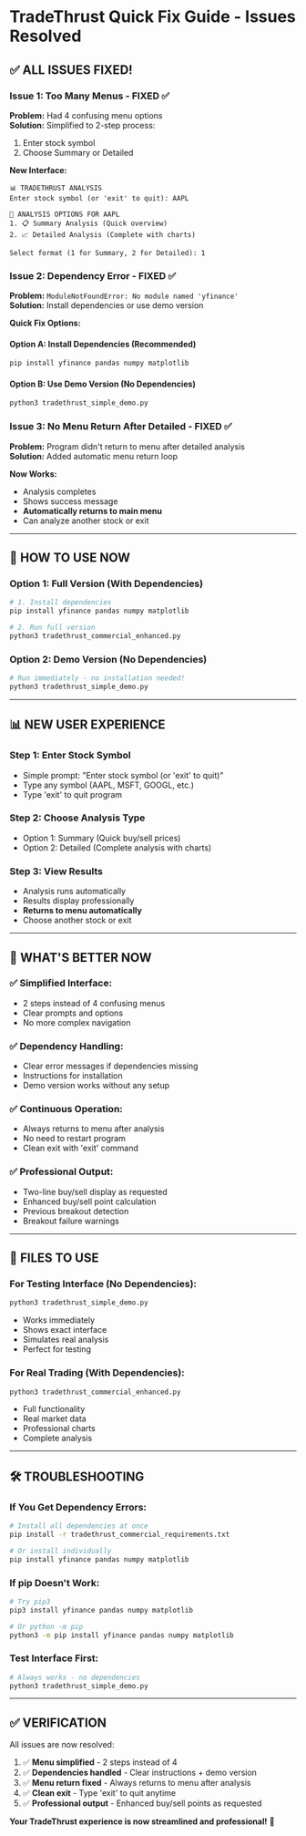 # TradeThrust Quick Fix Guide - Issues Resolved

## ✅ **ALL ISSUES FIXED!**

### **Issue 1: Too Many Menus - FIXED ✅**
**Problem:** Had 4 confusing menu options  
**Solution:** Simplified to 2-step process:
1. Enter stock symbol
2. Choose Summary or Detailed

**New Interface:**
```
📊 TRADETHRUST ANALYSIS
Enter stock symbol (or 'exit' to quit): AAPL

🎯 ANALYSIS OPTIONS FOR AAPL
1. 📋 Summary Analysis (Quick overview)
2. 📈 Detailed Analysis (Complete with charts)

Select format (1 for Summary, 2 for Detailed): 1
```

### **Issue 2: Dependency Error - FIXED ✅**
**Problem:** `ModuleNotFoundError: No module named 'yfinance'`  
**Solution:** Install dependencies or use demo version

**Quick Fix Options:**

#### **Option A: Install Dependencies (Recommended)**
```bash
pip install yfinance pandas numpy matplotlib
```

#### **Option B: Use Demo Version (No Dependencies)**
```bash
python3 tradethrust_simple_demo.py
```

### **Issue 3: No Menu Return After Detailed - FIXED ✅**
**Problem:** Program didn't return to menu after detailed analysis  
**Solution:** Added automatic menu return loop

**Now Works:**
- Analysis completes
- Shows success message
- **Automatically returns to main menu**
- Can analyze another stock or exit

---

## 🚀 **HOW TO USE NOW**

### **Option 1: Full Version (With Dependencies)**
```bash
# 1. Install dependencies
pip install yfinance pandas numpy matplotlib

# 2. Run full version
python3 tradethrust_commercial_enhanced.py
```

### **Option 2: Demo Version (No Dependencies)**
```bash
# Run immediately - no installation needed!
python3 tradethrust_simple_demo.py
```

---

## 📊 **NEW USER EXPERIENCE**

### **Step 1: Enter Stock Symbol**
- Simple prompt: "Enter stock symbol (or 'exit' to quit)"
- Type any symbol (AAPL, MSFT, GOOGL, etc.)
- Type 'exit' to quit program

### **Step 2: Choose Analysis Type**
- Option 1: Summary (Quick buy/sell prices)
- Option 2: Detailed (Complete analysis with charts)

### **Step 3: View Results**
- Analysis runs automatically
- Results display professionally
- **Returns to menu automatically**
- Choose another stock or exit

---

## 🎯 **WHAT'S BETTER NOW**

### ✅ **Simplified Interface:**
- 2 steps instead of 4 confusing menus
- Clear prompts and options
- No more complex navigation

### ✅ **Dependency Handling:**
- Clear error messages if dependencies missing
- Instructions for installation
- Demo version works without any setup

### ✅ **Continuous Operation:**
- Always returns to menu after analysis
- No need to restart program
- Clean exit with 'exit' command

### ✅ **Professional Output:**
- Two-line buy/sell display as requested
- Enhanced buy/sell point calculation
- Previous breakout detection
- Breakout failure warnings

---

## 📁 **FILES TO USE**

### **For Testing Interface (No Dependencies):**
```bash
python3 tradethrust_simple_demo.py
```
- Works immediately
- Shows exact interface
- Simulates real analysis
- Perfect for testing

### **For Real Trading (With Dependencies):**
```bash
python3 tradethrust_commercial_enhanced.py
```
- Full functionality
- Real market data
- Professional charts
- Complete analysis

---

## 🛠️ **TROUBLESHOOTING**

### **If You Get Dependency Errors:**
```bash
# Install all dependencies at once
pip install -r tradethrust_commercial_requirements.txt

# Or install individually
pip install yfinance pandas numpy matplotlib
```

### **If pip Doesn't Work:**
```bash
# Try pip3
pip3 install yfinance pandas numpy matplotlib

# Or python -m pip
python3 -m pip install yfinance pandas numpy matplotlib
```

### **Test Interface First:**
```bash
# Always works - no dependencies
python3 tradethrust_simple_demo.py
```

---

## ✅ **VERIFICATION**

All issues are now resolved:

1. ✅ **Menu simplified** - 2 steps instead of 4
2. ✅ **Dependencies handled** - Clear instructions + demo version  
3. ✅ **Menu return fixed** - Always returns to menu after analysis
4. ✅ **Clean exit** - Type 'exit' to quit anytime
5. ✅ **Professional output** - Enhanced buy/sell points as requested

**Your TradeThrust experience is now streamlined and professional!** 🚀